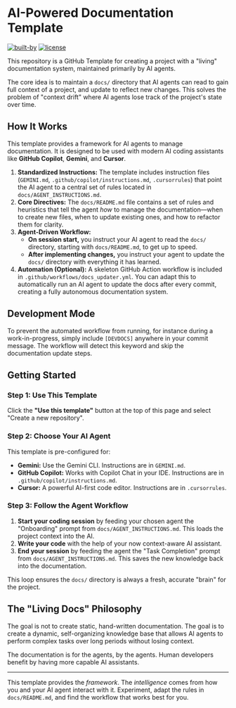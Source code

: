 # AI-Powered Documentation Template

[![built-by](https://img.shields.io/badge/built_by-AI_Agents-green.svg)](https://gemini.google.com)
[![license](https://img.shields.io/badge/license-MIT-blue.svg)](LICENSE)

This repository is a GitHub Template for creating a project with a "living" documentation system, maintained primarily by AI agents.

The core idea is to maintain a `docs/` directory that AI agents can read to gain full context of a project, and update to reflect new changes. This solves the problem of "context drift" where AI agents lose track of the project's state over time.

## How It Works

This template provides a framework for AI agents to manage documentation. It is designed to be used with modern AI coding assistants like **GitHub Copilot**, **Gemini**, and **Cursor**.

1.  **Standardized Instructions:** The template includes instruction files (`GEMINI.md`, `.github/copilot/instructions.md`, `.cursorrules`) that point the AI agent to a central set of rules located in `docs/AGENT_INSTRUCTIONS.md`.
2.  **Core Directives:** The `docs/README.md` file contains a set of rules and heuristics that tell the agent *how* to manage the documentation—when to create new files, when to update existing ones, and how to refactor them for clarity.
3.  **Agent-Driven Workflow:**
    *   **On session start,** you instruct your AI agent to read the `docs/` directory, starting with `docs/README.md`, to get up to speed.
    *   **After implementing changes,** you instruct your agent to update the `docs/` directory with everything it has learned.
4.  **Automation (Optional):** A skeleton GitHub Action workflow is included in `.github/workflows/docs_updater.yml`. You can adapt this to automatically run an AI agent to update the docs after every commit, creating a fully autonomous documentation system.

## Development Mode

To prevent the automated workflow from running, for instance during a work-in-progress, simply include `[DEVDOCS]` anywhere in your commit message. The workflow will detect this keyword and skip the documentation update steps.

## Getting Started

### Step 1: Use This Template

Click the **"Use this template"** button at the top of this page and select "Create a new repository".

### Step 2: Choose Your AI Agent

This template is pre-configured for:
*   **Gemini:** Use the Gemini CLI. Instructions are in `GEMINI.md`.
*   **GitHub Copilot:** Works with Copilot Chat in your IDE. Instructions are in `.github/copilot/instructions.md`.
*   **Cursor:** A powerful AI-first code editor. Instructions are in `.cursorrules`.

### Step 3: Follow the Agent Workflow

1.  **Start your coding session** by feeding your chosen agent the "Onboarding" prompt from `docs/AGENT_INSTRUCTIONS.md`. This loads the project context into the AI.
2.  **Write your code** with the help of your now context-aware AI assistant.
3.  **End your session** by feeding the agent the "Task Completion" prompt from `docs/AGENT_INSTRUCTIONS.md`. This saves the new knowledge back into the documentation.

This loop ensures the `docs/` directory is always a fresh, accurate "brain" for the project.

## The "Living Docs" Philosophy

The goal is not to create static, hand-written documentation. The goal is to create a dynamic, self-organizing knowledge base that allows AI agents to perform complex tasks over long periods without losing context.

The documentation is for the agents, by the agents. Human developers benefit by having more capable AI assistants.

---

This template provides the *framework*. The *intelligence* comes from how you and your AI agent interact with it. Experiment, adapt the rules in `docs/README.md`, and find the workflow that works best for you.
